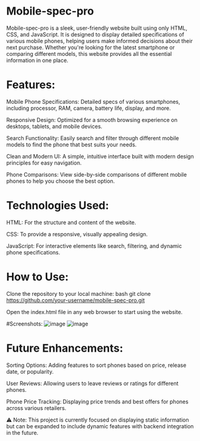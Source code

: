 # Mobile-spec-pro
Mobile-spec-pro is a sleek, user-friendly website built using only HTML, CSS, and JavaScript. It is designed to display detailed specifications of various mobile phones, helping users make informed decisions about their next purchase. Whether you're looking for the latest smartphone or comparing different models, this website provides all the essential information in one place.

# Features:
Mobile Phone Specifications: Detailed specs of various smartphones, including processor, RAM, camera, battery life, display, and more.

Responsive Design: Optimized for a smooth browsing experience on desktops, tablets, and mobile devices.

Search Functionality: Easily search and filter through different mobile models to find the phone that best suits your needs.

Clean and Modern UI: A simple, intuitive interface built with modern design principles for easy navigation.

Phone Comparisons: View side-by-side comparisons of different mobile phones to help you choose the best option.

# Technologies Used:
HTML: For the structure and content of the website.

CSS: To provide a responsive, visually appealing design.

JavaScript: For interactive elements like search, filtering, and dynamic phone specifications.

# How to Use:
Clone the repository to your local machine:
bash
git clone https://github.com/your-username/mobile-spec-pro.git

Open the index.html file in any web browser to start using the website.

#Screenshots:
![image](https://github.com/user-attachments/assets/6bfd2c33-c932-44e2-87a0-c487e1db7c1a)
![image](https://github.com/user-attachments/assets/bcee3d37-42dc-475b-8214-06ed30fc3588)


# Future Enhancements:
Sorting Options: Adding features to sort phones based on price, release date, or popularity.

User Reviews: Allowing users to leave reviews or ratings for different phones.

Phone Price Tracking: Displaying price trends and best offers for phones across various retailers.

⚠️ Note: This project is currently focused on displaying static information but can be expanded to include dynamic features with backend integration in the future.

